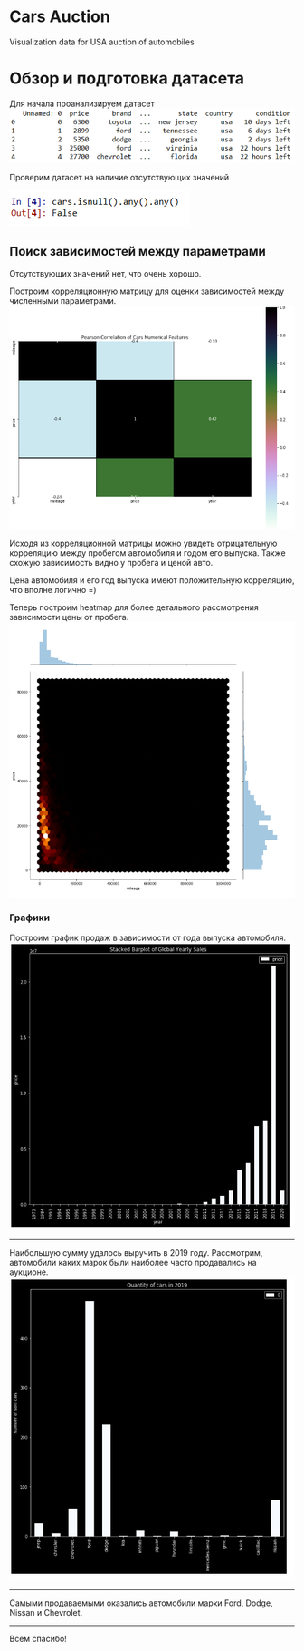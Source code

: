 # Cars Auction
Visualization data for USA auction of automobiles

Обзор и подготовка датасета
=====================
Для начала проанализируем датасет
![Head](https://github.com/DmitriyBul/Cars-auction-/blob/master/head.PNG)

Проверим датасет на наличие отсутствующих значений

![Head](https://github.com/DmitriyBul/Cars-auction-/blob/master/isnull.PNG)

Поиск зависимостей между параметрами
-----------------------------------
Отсутствующих значений нет, что очень хорошо.

Построим корреляционную матрицу для оценки зависимостей между численными параметрами.
![Head](https://github.com/DmitriyBul/Cars-auction-/blob/master/Correlation_Matrix.PNG)

Исходя из корреляционной матрицы можно увидеть отрицательную корреляцию между пробегом автомобиля и годом его выпуска. Также схожую зависимость видно у пробега и ценой авто.

Цена автомобиля и его год выпуска имеют положительную корреляцию, что вполне логично =)

Теперь построим heatmap для более детального рассмотрения зависимости цены от пробега.
![Head](https://github.com/DmitriyBul/Cars-auction-/blob/master/Heatmap.PNG)
### Графики 
Построим график продаж в зависимости от года выпуска автомобиля.
![Head](https://github.com/DmitriyBul/Cars-auction-/blob/master/Yearly_Sales.PNG)
***
Наибольшую сумму удалось выручить в 2019 году. Рассмотрим, автомобили каких марок были наиболее часто продавались на аукционе.
![Head](https://github.com/DmitriyBul/Cars-auction-/blob/master/Quantity.PNG)
***
Самыми продаваемыми оказались автомобили марки Ford, Dodge, Nissan и Chevrolet.
***
Всем спасибо!







